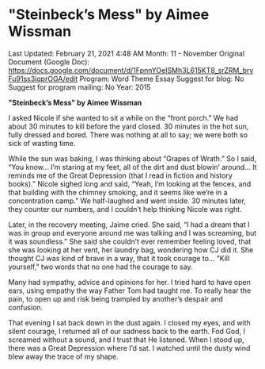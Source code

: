 # "Steinbeck’s Mess" by Aimee Wissman

Last Updated: February 21, 2021 4:48 AM
Month: 11 - November
Original Document (Google Doc): https://docs.google.com/document/d/1FpnnYOeISMh3L615KT8_srZRM_bryFu91ss3iqprOGA/edit
Program: Word Theme Essay
Suggest for blog: No
Suggest for program mailing: No
Year: 2015

**"Steinbeck’s Mess" by Aimee Wissman**

I asked Nicole if she wanted to sit a while on the “front porch.” We had about 30 minutes to kill before the yard closed. 30 minutes in the hot sun, fully dressed and bored. There was nothing at all to say; we were both so sick of wasting time.

While the sun was baking, I was thinking about “Grapes of Wrath.” So I said, “You know… I’m staring at my feet, all of the dirt and dust blowin’ around… It reminds me of the Great Depression (that I read in fiction and history books).” Nicole sighed long and said, “Yeah, I’m looking at the fences, and that building with the chimney smoking, and it seems like we’re in a concentration camp.” We half-laughed and went inside. 30 minutes later, they counter our numbers, and I couldn’t help thinking Nicole was right.

Later, in the recovery meeting, Jaime cried. She said, “I had a dream that I was in group and everyone around me was talking and I was screaming, but it was soundless.” She said she couldn’t ever remember feeling loved, that she was looking at her vent, her laundry bag, wondering how CJ did it. She thought CJ was kind of brave in a way, that it took courage to… “Kill yourself,” two words that no one had the courage to say.

Many had sympathy, advice and opinions for her. I tried hard to have open ears, using empathy the way Father Tom had taught me. To really hear the pain, to open up and risk being trampled by another’s despair and confusion.

That evening I sat back down in the dust again. I closed my eyes, and with silent courage, I returned all of our sadness back to the earth. Fod God, I screamed without a sound, and I trust that He listened. When I stood up, there was a Great Depression where I’d sat. I watched until the dusty wind blew away the trace of my shape.